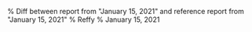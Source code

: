 % Diff between report from "January 15, 2021" and reference report from "January 15, 2021"
% Reffy
% January 15, 2021

